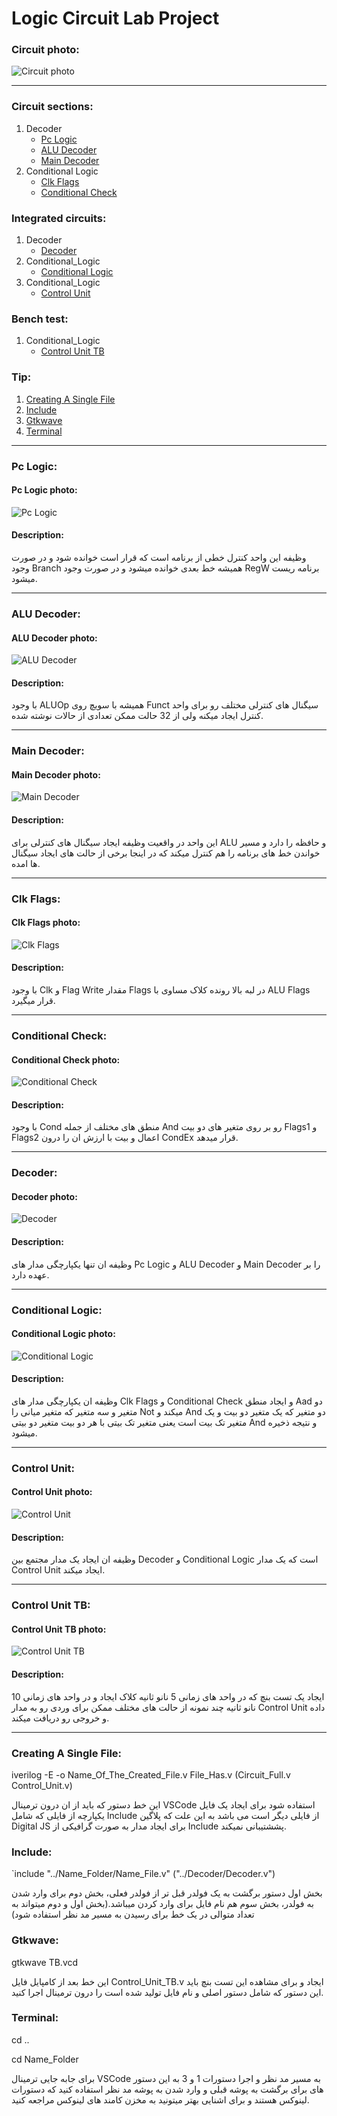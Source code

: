 # Logic Circuit Lab Project
### Circuit photo:
![Circuit photo](Pictures/Circuit.png)

---
### Circuit sections:
1. Decoder
   * [Pc Logic](#Pc-Logic)
   * [ALU Decoder](#ALU-Decoder)
   * [Main Decoder](#Main-Decoder)
3. Conditional Logic
   * [Clk Flags](#Clk-Flags)
   * [Conditional Check](#Conditional-Check)
### Integrated circuits:
1. Decoder
   * [Decoder](#Decoder)
2. Conditional_Logic
   * [Conditional Logic](#Conditional-Logic)
3. Conditional_Logic
   * [Control Unit](#Control-Unit)
### Bench test:
1. Conditional_Logic
   * [Control Unit TB](#Control-Unit-TB)
### Tip:
1. [Creating A Single File](#Creating-A-Single-File)
2. [Include](#Include)
3. [Gtkwave](#Gtkwave)
4. [Terminal](#Terminal)
---

### Pc Logic:

#### Pc Logic photo:
![Pc Logic](Pictures/Pc_Logic.png)

#### Description:
وظیفه این واحد کنترل خطی از برنامه است که قرار است خوانده شود و در صورت وجود Branch همیشه خط بعدی خوانده میشود و در صورت وجود RegW برنامه ریست میشود.

---

### ALU Decoder:

#### ALU Decoder photo:
![ALU Decoder](Pictures/Pc_Logic.png)

#### Description:
با وجود ALUOp همیشه با سویچ روی Funct سیگنال های کنترلی مختلف رو برای واحد کنترل ایجاد میکنه ولی از 32 حالت ممکن تعدادی از حالات نوشته شده.

---

### Main Decoder:


#### Main Decoder photo:
![Main Decoder](Pictures/Main_Decoder.png)

#### Description:
این واحد در واقعیت وظیفه ایجاد سیگنال های کنترلی برای ALU و حافظه را دارد و مسیر خواندن خط های برنامه را هم کنترل میکند که در اینجا برخی از حالت های ایجاد سیگنال ها امده.

---

### Clk Flags:

#### Clk Flags photo:
![Clk Flags](Pictures/Clk_Flags.png)

#### Description:
با وجود Clk و Flag Write مقدار Flags در لبه بالا رونده کلاک مساوی با ALU Flags قرار میگیرد.

---

### Conditional Check:

#### Conditional Check photo:
![Conditional Check](Pictures/Conditional_Check.png)

#### Description:
با وجود Cond منطق های مختلف از جمله And رو بر روی متغیر های دو بیت Flags1 و Flags2 اعمال و بیت با ارزش ان را درون CondEx قرار میدهد.

---

### Decoder:

#### Decoder photo:
![Decoder](Pictures/Circuit_Full%20(Decoder).png)

#### Description:
وظیفه ان تنها یکپارچگی مدار های Pc Logic و ALU Decoder و Main Decoder را بر عهده دارد.

---

### Conditional Logic:

#### Conditional Logic photo:
![Conditional Logic](Pictures/Circuit_Full%20(Conditional_Logic).png)

#### Description:
وظیفه ان یکپارچگی مدار های Clk Flags و Conditional Check و ایجاد منطق Aad دو متغیر و سه متغیر که متغیر میانی را Not میکند و And دو متغیر که یک متغیر دو بیت و یک متغیر تک بیت است یعنی متغیر تک بیتی با هر دو بیت متغیر دو بیتی And و نتیجه ذخیره میشود.

---

### Control Unit:

#### Control Unit photo:
![Control Unit](Pictures/Circuit_Full%20(Control_Unit).png)

#### Description:
وظیفه ان ایجاد یک مدار مجتمع بین Decoder و Conditional Logic است که یک مدار Control Unit ایجاد میکند. 

---

### Control Unit TB:

#### Control Unit TB photo:
![Control Unit TB](Pictures/TB.png)

#### Description:
ایجاد یک تست بنچ که در واحد های زمانی 5 نانو ثانیه کلاک ایجاد و در واحد های زمانی 10 نانو ثانیه چند نمونه از حالت های مختلف ممکن برای وردی رو به مدار Control Unit داده و خروجی رو دریافت میکند.

---

### Creating A Single File:
iverilog -E -o Name_Of_The_Created_File.v File_Has.v (Circuit_Full.v Control_Unit.v)

این خط دستور که باید از ان درون ترمینال VSCode استفاده شود برای ایجاد یک فایل یکپارچه از فایلی که شامل Include از فایلی دیگر است می باشد به این علت که پلاگین Digital JS برای ایجاد مدار به صورت گرافیکی از Include پششتیبانی نمیکند.

### Include:
`include "../Name_Folder/Name_File.v" ("../Decoder/Decoder.v")

بخش اول دستور برگشت به یک فولدر قبل تر از فولدر فعلی، بخش دوم برای وارد شدن به فولدر، بخش سوم هم نام فایل برای وارد کردن میباشد.(بخش اول و دوم میتواند به تعداد متوالی در یک خط برای رسیدن به مسیر مد نظر استفاده شود)

### Gtkwave:
gtkwave TB.vcd

این خط بعد از کامپایل فایل Control_Unit_TB.v ایجاد و برای مشاهده این تست بنچ باید این دستور که شامل دستور اصلی و نام فایل تولید شده است را درون ترمینال اجرا کنید.

### Terminal:
cd ..

cd Name_Folder

برای جابه جایی ترمینال VSCode به مسیر مد نظر و اجرا دستورات 1 و 3 به این دستور های برای برگشت به پوشه قبلی و وارد شدن به پوشه مد نظر استفاده کنید که دستورات لینوکس هستند و برای اشنایی بهتر میتونید به مخزن کامند های لینوکس مراجعه کنید.
